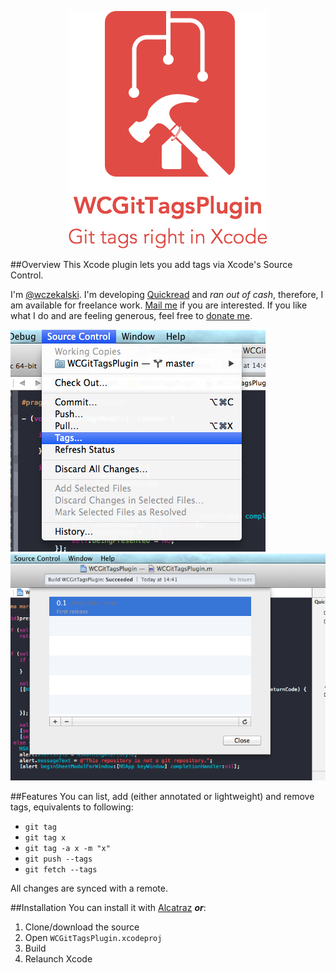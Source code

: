 <p align="center"> <img src="/Resources/Logo.png"/></p>

##Overview
This Xcode plugin lets you add tags via Xcode's Source Control.

I'm [@wczekalski](http://twitter.com/wczekalski). I'm developing [Quickread](http://quickreadapp.com) and _ran out of cash_, therefore, I am available for freelance work. [Mail me](mailto:me@wczekalski.com) if you are interested. If you like what I do and are feeling generous, feel free to [donate me](https://www.paypal.com/cgi-bin/webscr?cmd=_s-xclick&hosted_button_id=L9X5FY4JWU8JY).


![menu](Resources/menu.tiff)
![revealed menu](Resources/revealed.tiff)

##Features
You can list, add (either annotated or lightweight) and remove tags, equivalents to following:
  - `git tag`
  - `git tag x`
  - `git tag -a x -m "x"`
  - `git push --tags`
  - `git fetch --tags`
   
  All changes are synced with a remote.

##Installation
You can install it with [Alcatraz](http://alcatraz.io) ***or***:
  1. Clone/download the source
  2. Open `WCGitTagsPlugin.xcodeproj`
  3. Build
  4. Relaunch Xcode
